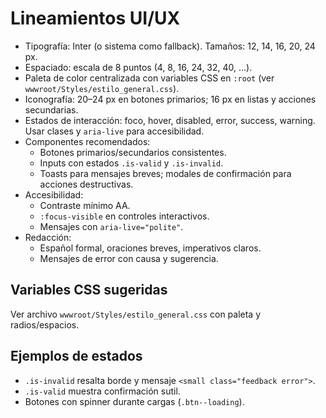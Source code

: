 # Lineamientos UI/UX

- Tipografía: Inter (o sistema como fallback). Tamaños: 12, 14, 16, 20, 24 px.
- Espaciado: escala de 8 puntos (4, 8, 16, 24, 32, 40, …).
- Paleta de color centralizada con variables CSS en `:root` (ver `wwwroot/Styles/estilo_general.css`).
- Iconografía: 20–24 px en botones primarios; 16 px en listas y acciones secundarias.
- Estados de interacción: foco, hover, disabled, error, success, warning. Usar clases y `aria-live` para accesibilidad.
- Componentes recomendados:
  - Botones primarios/secundarios consistentes.
  - Inputs con estados `.is-valid` y `.is-invalid`.
  - Toasts para mensajes breves; modales de confirmación para acciones destructivas.
- Accesibilidad:
  - Contraste mínimo AA.
  - `:focus-visible` en controles interactivos.
  - Mensajes con `aria-live="polite"`.
- Redacción:
  - Español formal, oraciones breves, imperativos claros.
  - Mensajes de error con causa y sugerencia.

## Variables CSS sugeridas

Ver archivo `wwwroot/Styles/estilo_general.css` con paleta y radios/espacios.

## Ejemplos de estados
- `.is-invalid` resalta borde y mensaje `<small class="feedback error">`.
- `.is-valid` muestra confirmación sutil.
- Botones con spinner durante cargas (`.btn--loading`).

